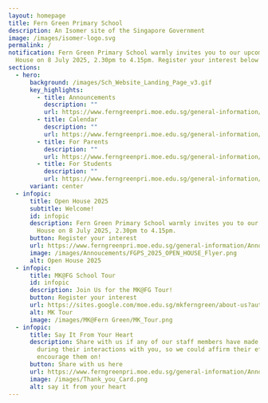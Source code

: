 ```yaml
---
layout: homepage
title: Fern Green Primary School
description: An Isomer site of the Singapore Government
image: /images/isomer-logo.svg
permalink: /
notification: Fern Green Primary School warmly invites you to our upcoming Open
  House on 8 July 2025, 2.30pm to 4.15pm. Register your interest below!
sections:
  - hero:
      background: /images/Sch_Website_Landing_Page_v3.gif
      key_highlights:
        - title: Announcements
          description: ""
          url: https://www.ferngreenpri.moe.edu.sg/general-information/Announcements/
        - title: Calendar
          description: ""
          url: https://www.ferngreenpri.moe.edu.sg/general-information/School-Calendar/
        - title: For Parents
          description: ""
          url: https://www.ferngreenpri.moe.edu.sg/general-information/for-parents/resources/
        - title: For Students
          description: ""
          url: https://www.ferngreenpri.moe.edu.sg/general-information/for-students/resources/
      variant: center
  - infopic:
      title: Open House 2025
      subtitle: Welcome!
      id: infopic
      description: Fern Green Primary School warmly invites you to our upcoming Open
        House on 8 July 2025, 2.30pm to 4.15pm.
      button: Register your interest
      url: https://www.ferngreenpri.moe.edu.sg/general-information/Announcements/
      image: /images/Annoucements/FGPS_2025_OPEN_HOUSE_Flyer.png
      alt: Open House 2025
  - infopic:
      title: MK@FG School Tour
      id: infopic
      description: Join Us for the MK@FG Tour!
      button: Register your interest
      url: https://sites.google.com/moe.edu.sg/mkferngreen/about-us?authuser=0
      alt: MK Tour
      image: /images/MK@Fern Green/MK_Tour.png
  - infopic:
      title: Say It From Your Heart
      description: Share with us if any of our staff members have made an impression
        during their interactions with you, so we could affirm their efforts and
        encourage them on!
      button: Share with us here
      url: https://www.ferngreenpri.moe.edu.sg/general-information/Announcements/
      image: /images/Thank_you_Card.png
      alt: say it from your heart
---
```

